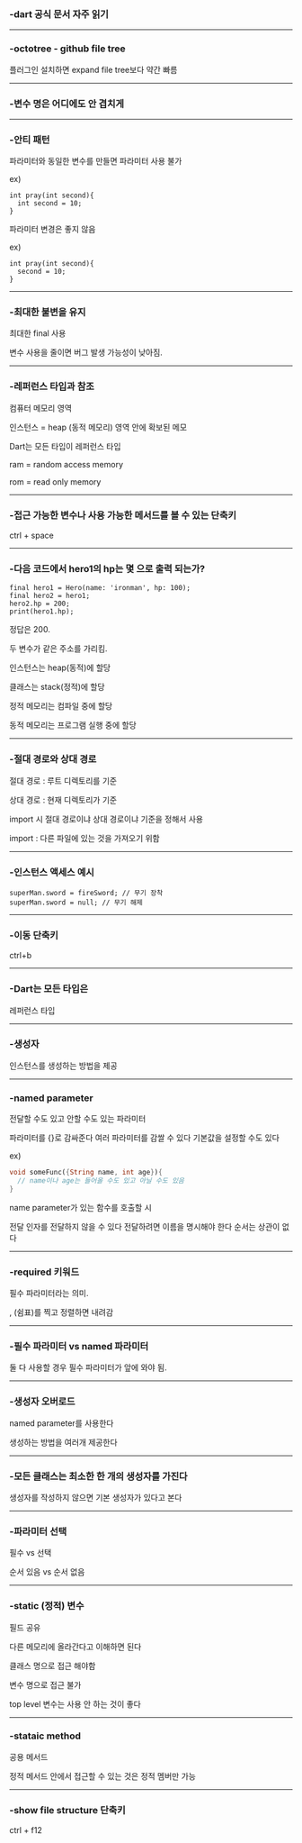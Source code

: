 
### -dart 공식 문서 자주 읽기

***

### -octotree - github file tree

플러그인 설치하면 expand file tree보다 약간 빠름

***

### -변수 명은 어디에도 안 겹치게

***

### -안티 패턴

파라미터와 동일한 변수를 만들면 파라미터 사용 불가

ex)

```
int pray(int second){
  int second = 10;
}
```

파라미터 변경은 좋지 않음

ex)

```
int pray(int second){
  second = 10;
}
```

***

### -최대한 불변을 유지

최대한 final 사용

변수 사용을 줄이면 버그 발생 가능성이 낮아짐.

***

### -레퍼런스 타입과 참조

컴퓨터 메모리 영역

인스턴스 = heap (동적 메모리) 영역 안에 확보된 메모

Dart는 모든 타입이 레퍼런스 타입

ram = random access memory

rom = read only memory

***

### -접근 가능한 변수나 사용 가능한 메서드를 볼 수 있는 단축키

ctrl + space

***

### -다음 코드에서 hero1의 hp는 몇 으로 출력 되는가?

```
final hero1 = Hero(name: 'ironman', hp: 100);
final hero2 = hero1;
hero2.hp = 200;
print(hero1.hp);
```

정답은 200.

두 변수가 같은 주소를 가리킴.

인스턴스는 heap(동적)에 할당

클래스는 stack(정적)에 할당

정적 메모리는 컴파일 중에 할당

동적 메모리는 프로그램 실행 중에 할당

***

### -절대 경로와 상대 경로

절대 경로 : 루트 디렉토리를 기준

상대 경로 : 현재 디렉토리가 기준

import 시 절대 경로이냐 상대 경로이냐 기준을 정해서 사용

import : 다른 파일에 있는 것을 가져오기 위함

***

### -인스턴스 액세스 예시

```
superMan.sword = fireSword; // 무기 장착
superMan.sword = null; // 무기 해제
```

***

### -이동 단축키

ctrl+b

***

### -Dart는 모든 타입은

레퍼런스 타입

***

### -생성자

인스턴스를 생성하는 방법을 제공

***

### -named parameter

전달할 수도 있고 안할 수도 있는 파라미터

파라미터를 {}로 감싸준다
여러 파라미터를 감쌀 수 있다
기본값을 설정할 수도 있다

ex)

```dart
void someFunc({String name, int age}){
  // name이나 age는 들어올 수도 있고 아닐 수도 있음
}
```

name parameter가 있는 함수를 호출할 시

전달 인자를 전달하지 않을 수 있다
전달하려면 이름을 명시해야 한다
순서는 상관이 없다

***

### -required 키워드

필수 파라미터라는 의미.

, (쉼표)를 찍고 정렬하면 내려감

***

### -필수 파라미터 vs named 파라미터

둘 다 사용할 경우 필수 파라미터가 앞에 와야 됨.

***

### -생성자 오버로드

named parameter를 사용한다

생성하는 방법을 여러개 제공한다

***

### -모든 클래스는 최소한 한 개의 생성자를 가진다

생성자를 작성하지 않으면 기본 생성자가 있다고 본다

***

### -파라미터 선택

필수 vs 선택

순서 있음 vs 순서 없음

***

### -static (정적) 변수

필드 공유

다른 메모리에 올라간다고 이해하면 된다

클래스 명으로 접근 해야함

변수 명으로 접근 불가

top level 변수는 사용 안 하는 것이 좋다

***

### -stataic method

공용 메서드

정적 메서드 안에서 접근할 수 있는 것은 정적 멤버만 가능

***

### -show file structure 단축키

ctrl + f12